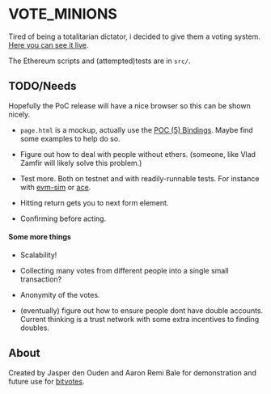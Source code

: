 # VOTE_MINIONS
Tired of being a totalitarian dictator, i decided to give them a voting system.
[Here you can see it live](http://o-jasper.github.io/VOTE_MINIONS/).

The Ethereum scripts and (attempted)tests are in `src/`.

## TODO/Needs
Hopefully the PoC release will have a nice browser so this can be shown nicely.

* `page.html` is a mockup, actually use the [POC (5) Bindings](https://github.com/ethereum/cpp-ethereum/wiki/PoC-5-JS-Bindings). 
  Maybe find some examples to help do so.

* Figure out how to deal with people without ethers. (someone, like Vlad Zamfir
  will likely solve this problem.)

* Test more. Both on testnet and with readily-runnable tests. For instance with
  [evm-sim](https://github.com/EtherCasts/evm-sim/) or 
  [ace](https://gitorious.org/robmyers/ethereum-ace/source/20aba9c820bbfa2a7bd7bf9870411663a438f500:).

* Hitting return gets you to next form element.

* Confirming before acting.

#### Some more things

* Scalability!

* Collecting many votes from different people into a single small transaction?

* Anonymity of the votes.

* (eventually) figure out how to ensure people dont have double accounts. Current
  thinking is a trust network with some extra incentives to finding doubles.

## About
Created by Jasper den Ouden and Aaron Remi Bale for demonstration and future use
for [bitvotes](http://arkbg1.github.io/BitVote).
